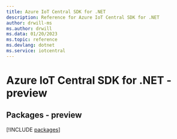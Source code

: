 ```yaml
---
title: Azure IoT Central SDK for .NET
description: Reference for Azure IoT Central SDK for .NET
author: drwill-ms
ms.author: drwill
ms.data: 01/20/2023
ms.topic: reference
ms.devlang: dotnet
ms.service: iotcentral
---
```

# Azure IoT Central SDK for .NET - preview
## Packages - preview
[!INCLUDE [packages](iot-central-index.md)]